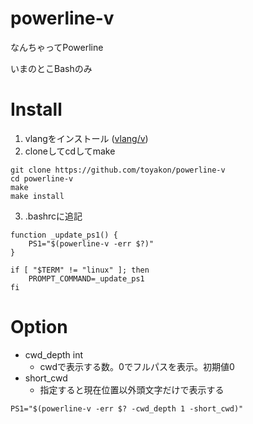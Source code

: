 # powerline-v
なんちゃってPowerline

いまのとこBashのみ

# Install
1. vlangをインストール ([vlang/v](https://github.com/vlang/v))
2. cloneしてcdしてmake

```
git clone https://github.com/toyakon/powerline-v
cd powerline-v
make
make install
```

3. .bashrcに追記
```
function _update_ps1() {
    PS1="$(powerline-v -err $?)"
}

if [ "$TERM" != "linux" ]; then
    PROMPT_COMMAND=_update_ps1
fi
```

# Option
- cwd_depth int
    - cwdで表示する数。0でフルパスを表示。初期値0
- short_cwd
    - 指定すると現在位置以外頭文字だけで表示する

```
PS1="$(powerline-v -err $? -cwd_depth 1 -short_cwd)"

```
